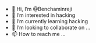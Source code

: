 - 👋 Hi, I’m @Benchaminreji
- 👀 I’m interested in hacking
- 🌱 I’m currently learning hacking
- 💞️ I’m looking to collaborate on ...
- 📫 How to reach me ...

<!---
Benchaminreji/Benchaminreji is a ✨ special ✨ repository because its `README.md` (this file) appears on your GitHub profile.
You can click the Preview link to take a look at your changes
